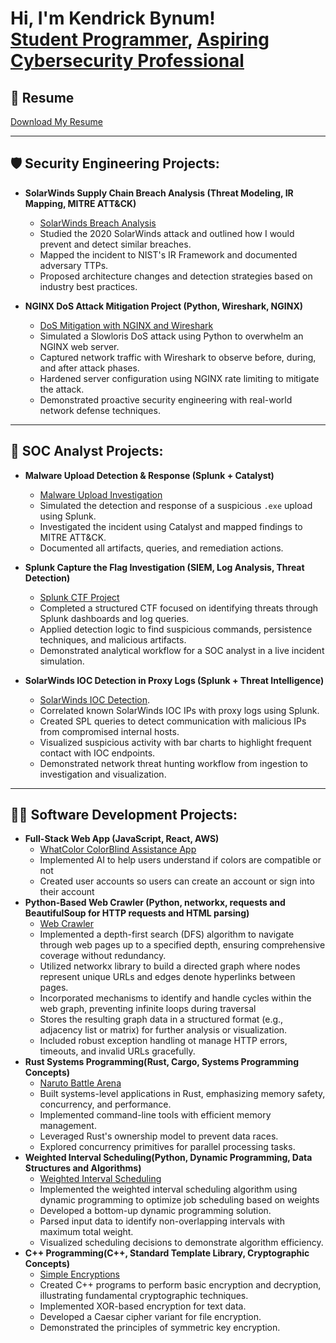 <h1>Hi, I'm Kendrick Bynum! <br/><a href="https://github.com/KendrickBynum">Student Programmer</a>, <a href="https://www.linkedin.com/in/kendrick-bynum-299a11250/"> Aspiring Cybersecurity Professional</a> </h1>

## 📄 Resume

[Download My Resume](https://github.com/KendrickBynum/KendrickBynum/blob/main/Kendrick_s_Resume%20(2).pdf)

---

<h2>🛡️ Security Engineering Projects:</h2>

- <b>SolarWinds Supply Chain Breach Analysis (Threat Modeling, IR Mapping, MITRE ATT&CK)</b>  
  - [SolarWinds Breach Analysis](https://github.com/KendrickBynum/SolarWinds-Supply-Chain-Breach-Analysis)  
  - Studied the 2020 SolarWinds attack and outlined how I would prevent and detect similar breaches.  
  - Mapped the incident to NIST's IR Framework and documented adversary TTPs.  
  - Proposed architecture changes and detection strategies based on industry best practices.
 
- <b>NGINX DoS Attack Mitigation Project (Python, Wireshark, NGINX)</b>
  - [DoS Mitigation with NGINX and Wireshark](https://github.com/KendrickBynum/DoS-Mitigation-with-NGINX-Traffic-Analysis-via-Wireshark)
  - Simulated a Slowloris DoS attack using Python to overwhelm an NGINX web server.
  - Captured network traffic with Wireshark to observe before, during, and after attack phases.
  - Hardened server configuration using NGINX rate limiting to mitigate the attack.
  - Demonstrated proactive security engineering with real-world network defense techniques.

---

<h2>🧪 SOC Analyst Projects:</h2>

- <b>Malware Upload Detection & Response (Splunk + Catalyst)</b>  
  - [Malware Upload Investigation](https://github.com/KendrickBynum/Malware-Upload-Detection-Response-Splunk-Catalyst-)  
  - Simulated the detection and response of a suspicious `.exe` upload using Splunk.  
  - Investigated the incident using Catalyst and mapped findings to MITRE ATT&CK.  
  - Documented all artifacts, queries, and remediation actions.

- <b>Splunk Capture the Flag Investigation (SIEM, Log Analysis, Threat Detection)</b>  
  - [Splunk CTF Project](https://github.com/KendrickBynum/Splunk-CTF-Project)  
  - Completed a structured CTF focused on identifying threats through Splunk dashboards and log queries.  
  - Applied detection logic to find suspicious commands, persistence techniques, and malicious artifacts.  
  - Demonstrated analytical workflow for a SOC analyst in a live incident simulation.

- <b>SolarWinds IOC Detection in Proxy Logs (Splunk + Threat Intelligence)</b>
  - [SolarWinds IOC Detection](https://github.com/KendrickBynum/SolarWinds-IOC-Detection-in-Proxy-Logs-using-Splunk/blob/main/README.md).
  - Correlated known SolarWinds IOC IPs with proxy logs using Splunk.
  - Created SPL queries to detect communication with malicious IPs from compromised internal hosts.
  - Visualized suspicious activity with bar charts to highlight frequent contact with IOC endpoints.
  - Demonstrated network threat hunting workflow from ingestion to investigation and visualization.
  
---

<h2>👨‍💻 Software Development Projects:</h2>

- <b>Full-Stack Web App (JavaScript, React, AWS)</b>
  - [WhatColor ColorBlind Assistance App](https://github.com/What-Color-SPU/What-Color)
  - Implemented AI to help users understand if colors are compatible or not
  - Created user accounts so users can create an account or sign into their account
- <b>Python-Based Web Crawler (Python, networkx, requests and BeautifulSoup for HTTP requests and HTML parsing)</b>
  - [Web Crawler](https://github.com/csc3430-winter2025/graph-a-computer-science-team)
  - Implemented a depth-first search (DFS) algorithm to navigate through web pages up to a specified depth, ensuring comprehensive coverage without redundancy.
  - Utilized networkx library to build a directed graph where nodes represent unique URLs and edges denote hyperlinks between pages.
  - Incorporated mechanisms to identify and handle cycles within the web graph, preventing infinite loops during traversal
  - Stores the resulting graph data in a structured format (e.g., adjacency list or matrix) for further analysis or visualization.
  - Included robust exception handling ot manage HTTP errors, timeouts, and invalid URLs gracefully.
- <b>Rust Systems Programming(Rust, Cargo, Systems Programming Concepts)</b>
  - [Naruto Battle Arena](https://github.com/csc3310-fall2024/rust-KendrickBynum)
  - Built systems-level applications in Rust, emphasizing memory safety, concurrency, and performance.
  - Implemented command-line tools with efficient memory management.
  - Leveraged Rust's ownership model to prevent data races.
  - Explored concurrency primitives for parallel processing tasks.
- <b>Weighted Interval Scheduling(Python, Dynamic Programming, Data Structures and Algorithms)</b>
  - [Weighted Interval Scheduling](https://github.com/csc3310-fall2024/rust-KendrickBynum)
  - Implemented the weighted interval scheduling algorithm using dynamic programming to optimize job scheduling based on weights
  - Developed a bottom-up dynamic programming solution.
  - Parsed input data to identify non-overlapping intervals with maximum total weight.
  - Visualized scheduling decisions to demonstrate algorithm efficiency.
- <b>C++ Programming(C++, Standard Template Library, Cryptographic Concepts)</b>
  - [Simple Encryptions](https://github.com/KendrickBynum/SimpleEncryptions)
  - Created C++ programs to perform basic encryption and decryption, illustrating fundamental cryptographic techniques.
  - Implemented XOR-based encryption for text data.
  - Developed a Caesar cipher variant for file encryption.
  - Demonstrated the principles of symmetric key encryption.


